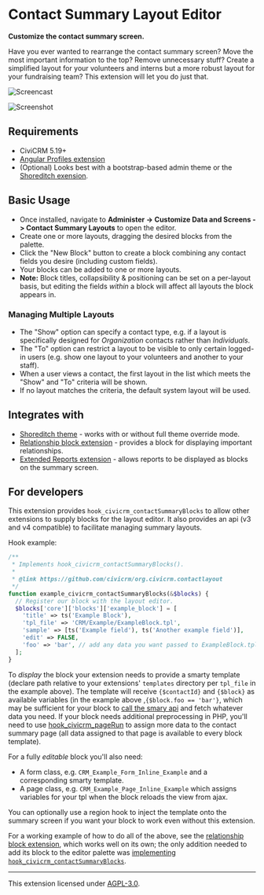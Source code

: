 # Contact Summary Layout Editor

**Customize the contact summary screen.**

Have you ever wanted to rearrange the contact summary screen? Move the most important information to the top? Remove unnecessary stuff? Create a simplified layout for your volunteers and interns but a more robust layout for your fundraising team? This extension will let you do just that.

![Screencast](/images/screencast.gif)

![Screenshot](/images/summary.png)

## Requirements

* CiviCRM 5.19+
* [Angular Profiles extension](https://github.com/ginkgostreet/org.civicrm.angularprofiles)
* (Optional) Looks best with a bootstrap-based admin theme or the [Shoreditch exension](https://github.com/civicrm/org.civicrm.shoreditch).

## Basic Usage

* Once installed, navigate to **Administer -> Customize Data and Screens -> Contact Summary Layouts** to open the editor.
* Create one or more layouts, dragging the desired blocks from the palette.
* Click the "New Block" button to create a block combining any contact fields you desire (including custom fields).
* Your blocks can be added to one or more layouts.
* **Note:** Block titles, collapsibility & positioning can be set on a per-layout basis, but editing the fields _within_ a block will affect all layouts the block appears in.

### Managing Multiple Layouts

* The "Show" option can specify a contact type, e.g. if a layout is specifically designed for _Organization_ contacts rather than _Individuals_.
* The "To" option can restrict a layout to be visible to only certain logged-in users (e.g. show one layout to your volunteers and another to your staff).
* When a user views a contact, the first layout in the list which meets the "Show" and "To" criteria will be shown.
* If no layout matches the criteria, the default system layout will be used.

## Integrates with
* [Shoreditch theme](https://github.com/civicrm/org.civicrm.shoreditch) - works with or without full theme override mode.
* [Relationship block extension](https://github.com/eileenmcnaughton/org.wikimedia.relationshipblock) - provides a block for displaying important relationships.
* [Extended Reports extension](https://civicrm.org/extensions/extended-reports) - allows reports to be displayed as blocks on the summary screen.

## For developers

This extension provides `hook_civicrm_contactSummaryBlocks` to allow other extensions to supply blocks for the layout editor.
It also provides an api (v3 and v4 compatible) to facilitate managing summary layouts.

Hook example:

```php
/**
 * Implements hook_civicrm_contactSummaryBlocks().
 *
 * @link https://github.com/civicrm/org.civicrm.contactlayout
 */
function example_civicrm_contactSummaryBlocks(&$blocks) {
  // Register our block with the layout editor.
  $blocks['core']['blocks']['example_block'] = [
    'title' => ts('Example Block'),
    'tpl_file' => 'CRM/Example/ExampleBlock.tpl',
    'sample' => [ts('Example field'), ts('Another example field')],
    'edit' => FALSE,
    'foo' => 'bar', // add any data you want passed to ExampleBlock.tpl
  ];
}
```

To _display_ the block your extension needs to provide a smarty template (declare path relative to your extensions' `templates` directory per `tpl_file` in the example above).
The template will receive `{$contactId}` and `{$block}` as available variables (in the example above ,`{$block.foo == 'bar'}`, which may be sufficient for your block to [call the smary api](https://github.com/eileenmcnaughton/nz.co.fuzion.extendedreport/blob/master/templates/CRM/Extendedreport/Page/Inline/ExtendedReport.tpl#L5) and fetch whatever data you need.
If your block needs additional preprocessing in PHP, you'll need to use [hook_civicrm_pageRun](https://docs.civicrm.org/dev/en/latest/hooks/hook_civicrm_pageRun/) to assign more data to the contact summary page (all data assigned to that page is available to every block template).

For a fully _editable_ block you'll also need:

* A form class, e.g. `CRM_Example_Form_Inline_Example` and a corresponding smarty template.
* A page class, e.g. `CRM_Example_Page_Inline_Example` which assigns variables for your tpl when the block reloads the view from ajax.

You can optionally use a region hook to inject the template onto the summary screen if you want your block to work even without this extension.

For a working example of how to do all of the above, see the [relationship block extension](https://github.com/eileenmcnaughton/org.wikimedia.relationshipblock),
which works well on its own; the only addition needed to add its block to the editor palette was [implementing `hook_civicrm_contactSummaryBlocks`](https://github.com/eileenmcnaughton/org.wikimedia.relationshipblock/pull/14).

-----

This extension licensed under [AGPL-3.0](LICENSE.txt).
